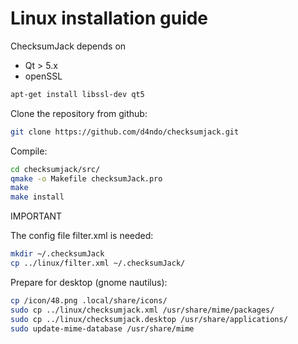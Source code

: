 # Linux installation guide

ChecksumJack depends on 

* Qt > 5.x
* openSSL

```bash
apt-get install libssl-dev qt5
```

Clone the repository from github:

```bash
git clone https://github.com/d4ndo/checksumjack.git
```

Compile:

```bash
cd checksumjack/src/
qmake -o Makefile checksumJack.pro
make
make install
```

IMPORTANT

The config file filter.xml is needed:

```bash
mkdir ~/.checksumJack
cp ../linux/filter.xml ~/.checksumJack/
```

Prepare for desktop (gnome nautilus):

```bash
cp /icon/48.png .local/share/icons/
sudo cp ../linux/checksumjack.xml /usr/share/mime/packages/
sudo cp ../linux/checksumjack.desktop /usr/share/applications/
sudo update-mime-database /usr/share/mime
```
